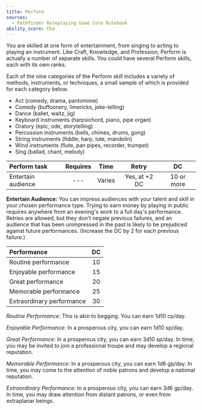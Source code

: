 ```yaml
---
title: Perform
sources:
  - Pathfinder Roleplaying Game Core Rulebook
ability_score: Cha
---
```


You are skilled at one form of entertainment, from singing to acting to playing an instrument. Like Craft, Knowledge, and Profession, Perform is actually a number of separate skills. You could have several Perform skills, each with its own ranks.

Each of the nine categories of the Perform skill includes a variety of methods, instruments, or techniques, a small sample of which is provided for each category below.

- Act (comedy, drama, pantomime)
- Comedy (buffoonery, limericks, joke-telling)
- Dance (ballet, waltz, jig)
- Keyboard instruments (harpsichord, piano, pipe organ)
- Oratory (epic, ode, storytelling)
- Percussion instruments (bells, chimes, drums, gong)
- String instruments (fiddle, harp, lute, mandolin)
- Wind instruments (flute, pan pipes, recorder, trumpet)
- Sing (ballad, chant, melody)

| Perform task       | Requires |  Time  |     Retry     |     DC     |
|:-------------------|:--------:|:------:|:-------------:|:----------:|
| Entertain audience |   ---    | Varies | Yes, at +2 DC | 10 or more |

**Entertain Audience:** You can impress audiences with your talent and skill in your chosen performance type. Trying to earn money by playing in public requires anywhere from an evening's work to a full day's performance. Retries are allowed, but they don't negate previous failures, and an audience that has been unimpressed in the past is likely to be prejudiced against future performances. (Increase the DC by 2 for each previous failure.)

| Performance               | DC |
|:--------------------------|:--:|
| Routine performance       | 10 |
| Enjoyable performance     | 15 |
| Great performance         | 20 |
| Memorable performance     | 25 |
| Extraordinary performance | 30 |

*Routine Performance:* This is akin to begging. You can earn 1d10 cp/day.

*Enjoyable Performance:* In a prosperous city, you can earn 1d10 sp/day.

*Great Performance:* In a prosperous city, you can earn 3d10 sp/day. In time, you may be invited to join a professional troupe and may develop a regional reputation.

*Memorable Performance:* In a prosperous city, you can earn 1d6 gp/day. In time, you may come to the attention of noble patrons and develop a national reputation.

*Extraordinary Performance:* In a prosperous city, you can earn 3d6 gp/day. In time, you may draw attention from distant patrons, or even from extraplanar beings.
